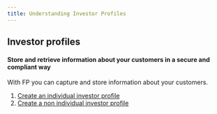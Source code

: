 ```yaml
---
title: Understanding Investor Profiles
---
```

## Investor profiles
#### Store and retrieve information about your customers in a secure and compliant way

With FP you can capture and store information about your customers.

1. [Create an individual investor profile](/identity/profiles/individual-investor/)
2. [Create a non individual investor profile](/identity/profiles/non-individual-investor/)

